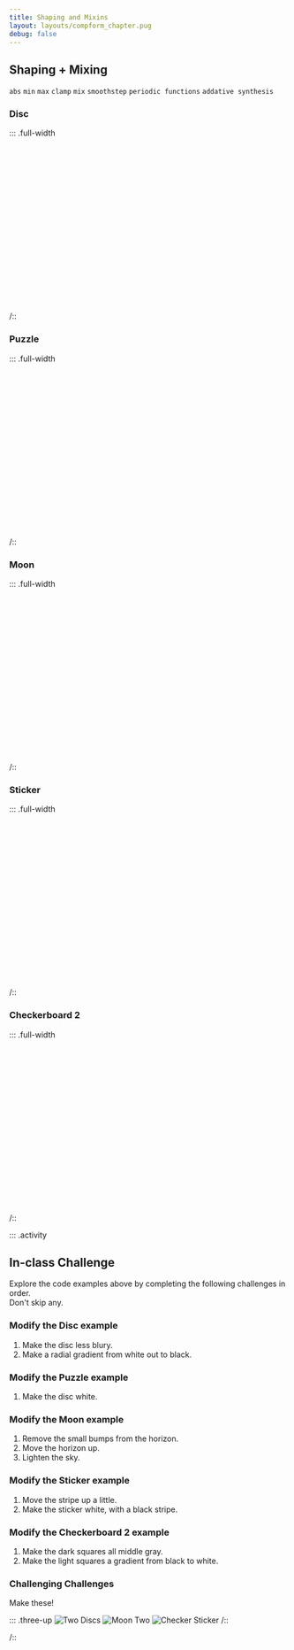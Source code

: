 ```yaml
---
title: Shaping and Mixins
layout: layouts/compform_chapter.pug
debug: false
---
```


## Shaping + Mixing

`abs` `min` `max` `clamp` `mix` `smoothstep` `periodic functions` `addative synthesis`

### Disc

::: .full-width

<div class="glsl_editor" data="./disc.frag"></div>
/::
<br style="clear: both;"/>

### Puzzle

::: .full-width

<div class="glsl_editor" data="./puzzle.frag"></div>
/::
<br style="clear: both;"/>

### Moon

::: .full-width

<div class="glsl_editor" data="./moon.frag"></div>
/::
<br style="clear: both;"/>

### Sticker

::: .full-width

<div class="glsl_editor" data="./sticker.frag"></div>
/::
<br style="clear: both;"/>

### Checkerboard 2

::: .full-width

<div class="glsl_editor" data="./checkerboard_2.frag"></div>
/::
<br style="clear: both;"/>

::: .activity

## In-class Challenge

Explore the code examples above by completing the following challenges in order. <br/> Don't skip any.

### Modify the Disc example

1. Make the disc less blury.
2. Make a radial gradient from white out to black.

### Modify the Puzzle example

1. Make the disc white.

### Modify the Moon example

1. Remove the small bumps from the horizon.
2. Move the horizon up.
3. Lighten the sky.

### Modify the Sticker example

1. Move the stripe up a little.
2. Make the sticker white, with a black stripe.

### Modify the Checkerboard 2 example

1. Make the dark squares all middle gray.
2. Make the light squares a gradient from black to white.

### Challenging Challenges

Make these!

::: .three-up
![Two Discs](./images/two_discs.png)
![Moon Two](./images/moon_2.png)
![Checker Sticker](./images/checker_sticker.png)
/::

/::

<link type="text/css" rel="stylesheet" href="https://rawgit.com/patriciogonzalezvivo/glslEditor/gh-pages/build/glslEditor.css"/>
<script type="application/javascript" src="https://rawgit.com/patriciogonzalezvivo/glslEditor/gh-pages/build/glslEditor.js"></script>
<link type="text/css" href="./shader.css"/>
<script src="./shader_loader.js"></script>

<style>
  .glsl_editor {
    position: relative;
    min-height: 300px;
    
   
  }
  .ge_editor {
    min-height: 300px;
  }
</style>
